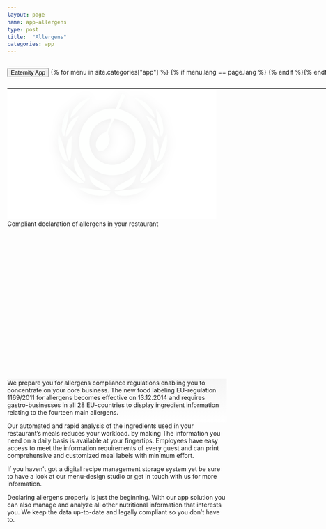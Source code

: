 ```yaml
---
layout: page
name: app-allergens
type: post
title:  "Allergens"
categories: app
---
```


<div>
	<div class="container-hero container-hero-1 clearfix" style="background-repeat: no-repeat;background-size: 1500px 1000px;background-color: rgba(0, 0, 0, 0.0);height: 700px;background-position: 50% 30%;">
		<div class="container-hero-content container-hero-content-1 clearfix">
			<div class="container-4 clearfix" style="margin-bottom:0px;margin-top:30px;width: 960px;height: 46px;border-bottom: 1px solid rgb(0, 0, 0);">
				<button class="text text-5" style="text-align:left;color: #000;" onClick="window.location='/app';" >Eaternity App</button>
				{% for menu in site.categories["app"] %}
				{% if menu.lang == page.lang %}
				<button class="_button" style="float:right;margin-left:20px;margin-top:8px;font-size:0.95em;color: #000;" onClick="window.location='{{menu.url}}';">{{menu.title}}</button>
				{% endif %}{% endfor %}
			</div>
			<img class="image image-1" src="/images/nur-logo-klein-480x299-3.png" data-rimage data-src="/images/nur-logo-klein-480x299-3.png" data-srcat2x="/images/nur-logo-klein-480x299-3@2x.png">
			<!-- <div class="hero-title hero-title-1">Eaternity Reports</div> -->
			<div class="hero-subtitle hero-subtitle-1">Compliant declaration of allergens in your restaurant</div>
			<!-- <button class="_button _button-79">Your customers put their trust in you. Show them you care and join the leaders community on sustainability now. Small effort – Big impact.</button> -->
		</div>
	</div>
</div>


<div style="background: -webkit-linear-gradient(90deg, rgb(255, 255, 255) 0%, rgb(245, 245, 245) 100%) rgb(222, 222, 222);">
	<div class="container">
		<div class="row" style="height:100px">
			<div class="col-md-1"></div>
			<div class="col-md-10">
				<p>We prepare you for allergens compliance regulations enabling you to concentrate on your core business.
The new food labeling EU-regulation 1169/2011 for allergens becomes effective on 13.12.2014 and requires gastro-businesses  in all 28 EU-countries to display ingredient information relating to the fourteen main allergens.

Our automated and rapid analysis of the ingredients used in your restaurant’s meals reduces your workload. by making The information you need on a daily basis is available at your fingertips. Employees have easy access to meet the information requirements of every guest and can print comprehensive and customized meal labels with minimum effort.

If you haven’t got a digital recipe management storage system yet be sure to have a look at our menu-design studio or get in touch with us for more information.

Declaring allergens properly is just the beginning. With our app solution you can also manage and analyze all other nutritional information that interests you. We keep the data up-to-date and legally compliant so you don’t have to.
</p>
			</div>
			<div class="col-md-1"></div>
		</div>
	</div>
</div>
